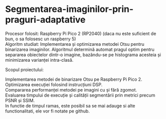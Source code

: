 # Segmentarea-imaginilor-prin-praguri-adaptative

Procesor folosit: Raspberry Pi Pico 2 (RP2040) (daca nu este suficient de bun, o sa folosesc un raspberry 5) <br/>
Algoritm studiat: Implementarea și optimizarea metodei Otsu pentru binarizarea imaginilor. Algoritmul determină automat pragul optim pentru separarea obiectelor dintr-o imagine, bazându-se pe histograma acesteia și minimizarea varianței intra-clasă.<br/>

Scopul proiectului:<br/>

Implementarea metodei de binarizare Otsu pe Raspberry Pi Pico 2.<br/>
Optimizarea execuției folosind instrucțiuni DSP.<br/>
Compararea performanței metodei pe imagini cu și fără zgomot.<br/>
Evaluarea timpului de execuție și calității segmentării prin metrici precum PSNR și SSIM.<br/>
In functie de timpul ramas, este posibil sa se mai adauge si alte functionalitati, ele vor fi notate pe github.<br/>
